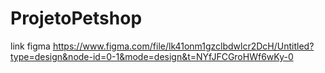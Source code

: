 # ProjetoPetshop
link figma
https://www.figma.com/file/lk41onm1gzclbdwlcr2DcH/Untitled?type=design&node-id=0-1&mode=design&t=NYfJFCGroHWf6wKy-0
